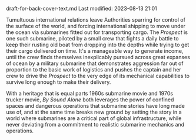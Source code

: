 draft-for-back-cover-text.md
Last modified: 2023-08-13 21:01



Tumultuous international relations leave Authorities sparring for control of the surface of the world, and forcing international shipping to move under the ocean via submarines fitted out for transporting cargo. The _Prospect_ is one such submarine, piloted by a small crew that fights a daily battle to keep their rusting old boat from dropping into the depths while trying to get their cargo delivered on time. It's a manageable way to generate income, until the crew finds themselves inexplicably pursued across great expanses of ocean by a military submarine that demonstrates aggression far out of proportion to the basic work of logistics and pushes the captain and her crew to drive the _Prospect_ to the very edge of its mechanical capabilities to survive long enough to make their delivery. 

With a heritage that is equal parts 1960s submarine movie and 1970s trucker movie, _By Sound Alone_ both leverages the power of confined spaces and dangerous operations that submarine stories have long made use of, and at the same time breaks new ground by setting the story in a world where submarines are a critical part of global infrastructure, while never deviating from a commitment to realistic submarine mechanics and operations. 


